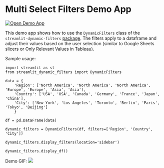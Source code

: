 # Multi Select Filters Demo App

[![Open Demo App](https://static.streamlit.io/badges/streamlit_badge_black_white.svg)](https://dynamic-filters-demo.streamlit.app/)

This demo app shows how to use the `DynamicFilters` class of the `streamlit-dynamic-filters` [package](https://github.com/arsentievalex/streamlit-dynamic-filters). The filters apply to a dataframe and adjust their values based on the user selection (similar to Google Sheets slicers or Only Relevant Values in Tableau).

Sample usage:

```
import streamlit as st
from streamlit_dynamic_filters import DynamicFilters

data = {
    'Region': ['North America', 'North America', 'North America', 'Europe', 'Europe', 'Asia', 'Asia'],
    'Country': ['USA', 'USA', 'Canada', 'Germany', 'France', 'Japan', 'China'],
    'City': ['New York', 'Los Angeles', 'Toronto', 'Berlin', 'Paris', 'Tokyo', 'Beijing']
    }

df = pd.DataFrame(data)

dynamic_filters = DynamicFilters(df, filters=['Region', 'Country', 'City'])

dynamic_filters.display_filters(location='sidebar')

dynamic_filters.display_df()
```

Demo GIF:
<img src="https://i.postimg.cc/mDG8BfK4/multiselect-demo.gif"/>   
